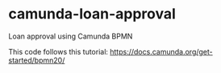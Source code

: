 # camunda-loan-approval

Loan approval using Camunda BPMN

This code follows this tutorial:
https://docs.camunda.org/get-started/bpmn20/
